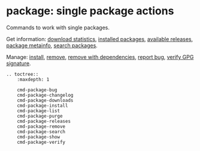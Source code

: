 # **package**: single package actions

Commands to work with single packages.

Get information: [download statistics](cmd-package-downloads), [installed packages](cmd-package-list), [available releases](cmd-package-releases), [package metainfo](cmd-package-show), [search packages](cmd-package-search).

Manage: [install](cmd-package-install), [remove](cmd-package-remove), [remove with dependencies](cmd-package-purge), [report bug](cmd-package-bug), [verify GPG signature](cmd-package-verify).

```eval_rst
.. toctree::
    :maxdepth: 1

    cmd-package-bug
    cmd-package-changelog
    cmd-package-downloads
    cmd-package-install
    cmd-package-list
    cmd-package-purge
    cmd-package-releases
    cmd-package-remove
    cmd-package-search
    cmd-package-show
    cmd-package-verify
```
